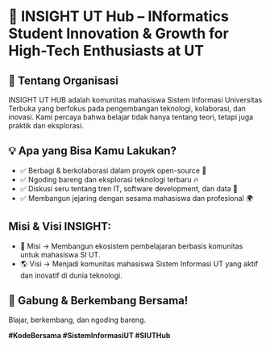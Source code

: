 # 🚀 INSIGHT UT Hub – INformatics Student Innovation & Growth for High-Tech Enthusiasts at UT

## 📌 Tentang Organisasi
INSIGHT UT HUB adalah komunitas mahasiswa Sistem Informasi Universitas Terbuka yang berfokus pada pengembangan teknologi, kolaborasi, dan inovasi. Kami percaya bahwa belajar tidak hanya tentang teori, tetapi juga praktik dan eksplorasi.

## 💡 Apa yang Bisa Kamu Lakukan?  
- ✅ Berbagi & berkolaborasi dalam proyek open-source 📂
- ✅ Ngoding bareng dan eksplorasi teknologi terbaru 🔥
- ✅ Diskusi seru tentang tren IT, software development, dan data 🚀
- ✅ Membangun jejaring dengan sesama mahasiswa dan profesional 🌍

## Misi & Visi INSIGHT:
- 🎯 Misi → Membangun ekosistem pembelajaran berbasis komunitas untuk mahasiswa SI UT.
- 🌎 Visi → Menjadi komunitas mahasiswa Sistem Informasi UT yang aktif dan inovatif di dunia teknologi.

## 🎯 Gabung & Berkembang Bersama!  
Blajar, berkembang, dan ngoding bareng.  

**#KodeBersama #SistemInformasiUT #SIUTHub**
